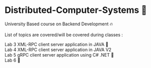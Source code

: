# Distributed-Computer-Systems 🎯
University Based course on Backend Development 🔥<br>
<br>
List of topics are covered/will be covered during classes :
<br>

Lab 3 XML-RPC client server application in JAVA 📂<br>
Lab 4 XML-RPC client server application in JAVA V2 <br>
Lab 5 gRPC client server application using C# .NET 📗<br>
Lab 6 🎒<br>
